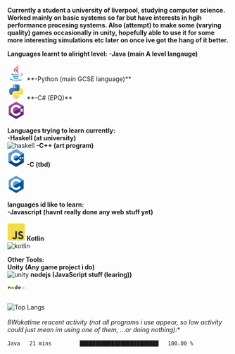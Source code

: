 **Currently a student a university of liverpool, studying computer science. Worked mainly on basic systems so far but have interests in hgih performance procesing systems. Also (attempt) to make some (varying quality) games occasionally in unity, hopefully able to use it for some more interesting simulations etc later on once ive got the hang of it better.** <br>


<!--! 
![Wakatime lifetime stats](https://github-readme-stats.vercel.app/api/wakatime?username=KERRCAM)
--> 
**Languages learnt to aliright level:**
**-Java (main A level langauge)** <br> 

<img src="https://raw.githubusercontent.com/devicons/devicon/master/icons/java/java-original.svg" alt="java" width="40" height="40"/> 
**-Python (main GCSE language)** <br>
<img src="https://raw.githubusercontent.com/devicons/devicon/master/icons/python/python-original.svg" alt="python" width="40" height="40"/>
**-C# (EPQ)** <br>
<img src="https://raw.githubusercontent.com/devicons/devicon/master/icons/csharp/csharp-original.svg" alt="csharp" width="40" height="40"/> 
<br>

**Languages trying to learn currently:** <br>
**-Haskell (at university)** <br> 
<img src="https://upload.wikimedia.org/wikipedia/commons/1/1c/Haskell-Logo.svg" alt="haskell" width="40" height="40"/>
**-C++ (art program)** <br>
<img src="https://raw.githubusercontent.com/devicons/devicon/master/icons/cplusplus/cplusplus-original.svg" alt="cplusplus" width="40" height="40"/>
**-C (tbd)**<br>  
<img src="https://raw.githubusercontent.com/devicons/devicon/master/icons/c/c-original.svg" alt="c" width="40" height="40"/> 
<br> 

**languages id like to learn:** <br>
**-Javascript (havnt really done any web stuff yet)** <br>  
<img src="https://raw.githubusercontent.com/devicons/devicon/master/icons/javascript/javascript-original.svg" alt="javascript" width="40" height="40"/>
**Kotlin** <br>
<img src="https://www.vectorlogo.zone/logos/kotlinlang/kotlinlang-icon.svg" alt="kotlin" width="40" height="40"/>
<br>

**Other Tools:** <br>
**Unity (Any game project i do)** <br>
<img src="https://www.vectorlogo.zone/logos/unity3d/unity3d-icon.svg" alt="unity" width="40" height="40"/>
**nodejs (JavaScript stuff (learing))** <br>
<img src="https://raw.githubusercontent.com/devicons/devicon/master/icons/nodejs/nodejs-original-wordmark.svg" alt="nodejs" width="40" height="40"/>
<br>

<p align="left"> <a href="https://www.cprogramming.com/" target="_blank" rel="noreferrer">  </a> <a href="https://www.w3schools.com/cpp/" target="_blank" rel="noreferrer">  </a> <a href="https://www.w3schools.com/cs/" target="_blank" rel="noreferrer">  </a> <a href="https://www.haskell.org/" target="_blank" rel="noreferrer">  </a> <a href="https://www.java.com" target="_blank" rel="noreferrer">  </a> <a href="https://developer.mozilla.org/en-US/docs/Web/JavaScript" target="_blank" rel="noreferrer">  </a> <a href="https://kotlinlang.org" target="_blank" rel="noreferrer">  </a> <a href="https://nodejs.org" target="_blank" rel="noreferrer">  </a> <a href="https://www.python.org" target="_blank" rel="noreferrer">  </a> <a href="https://unity.com/" target="_blank" rel="noreferrer">  </a> </p> 


![Top Langs](https://github-readme-stats.vercel.app/api/top-langs/?username=KERRCAM&hide=CMake,Makefile,C)  
<br>
*8Wakatime reacent activity (not all programs i use appear, so low activity could just mean im using one of them, ...or doing nothing):**
<!--START_SECTION:waka-->
  
```txt
Java   21 mins         █████████████████████████   100.00 %
```

<!--END_SECTION:waka-->

